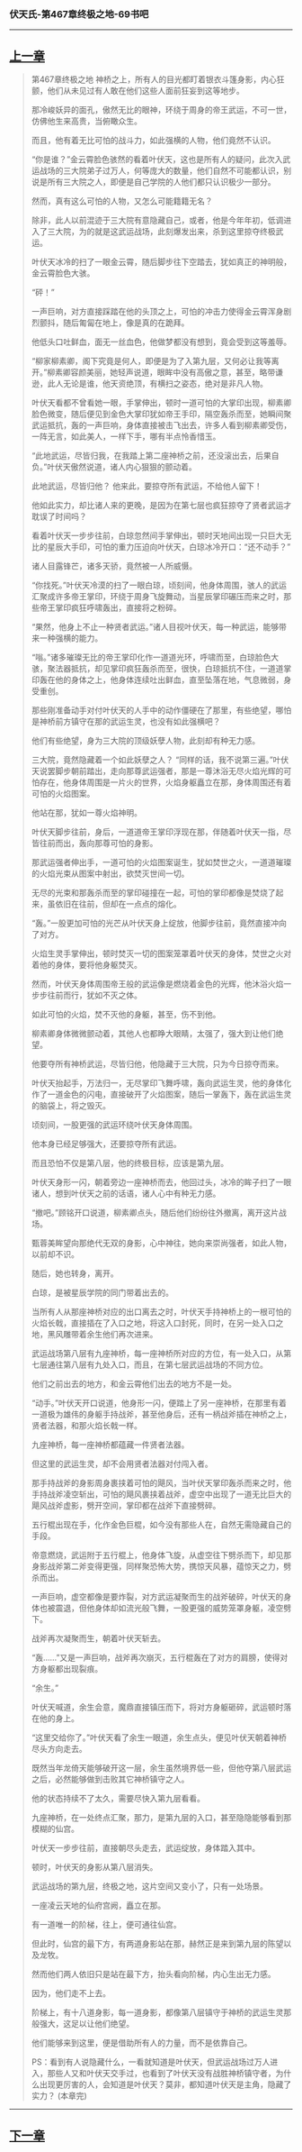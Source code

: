 ### 伏天氏-第467章终极之地-69书吧

--------
[上一章](./b5dbfd03aceccb58a0806a43b4e81ec9.md)
--------


>
>
>
>第467章终极之地
>神桥之上，所有人的目光都盯着银衣斗篷身影，内心狂颤，他们从未见过有人敢在他们这些人面前狂妄到这等地步。
>
>那冷峻妖异的面孔，傲然无比的眼神，环绕于周身的帝王武运，不可一世，仿佛他生来高贵，当俯瞰众生。
>
>而且，他有着无比可怕的战斗力，如此强横的人物，他们竟然不认识。
>
>“你是谁？”金云霄脸色骇然的看着叶伏天，这也是所有人的疑问，此次入武运战场的三大院弟子过万人，何等庞大的数量，他们自然不可能都认识，别说是所有三大院之人，即便是自己学院的人他们都只认识极少一部分。
>
>然而，真有这么可怕的人物，又怎么可能籍籍无名？
>
>除非，此人以前混迹于三大院有意隐藏自己，或者，他是今年年初，低调进入了三大院，为的就是这武运战场，此刻爆发出来，杀到这里掠夺终极武运。
>
>叶伏天冰冷的扫了一眼金云霄，随后脚步往下空踏去，犹如真正的神明般，金云霄脸色大骇。
>
>“砰！”
>
>一声巨响，对方直接踩踏在他的头顶之上，可怕的冲击力使得金云霄浑身剧烈颤抖，随后匍匐在地上，像是真的在跪拜。
>
>他低头口吐鲜血，面无一丝血色，他做梦都没有想到，竟会受到这等羞辱。
>
>“柳家柳素卿，阁下究竟是何人，即便是为了入第九层，又何必让我等离开。”柳素卿容颜美丽，她轻声说道，眼眸中没有高傲之意，甚至，略带谦逊，此人无论是谁，他天资绝顶，有横扫之姿态，绝对是非凡人物。
>
>叶伏天看都不曾看她一眼，手掌伸出，顿时一道可怕的大掌印出现，柳素卿脸色微变，随后便见到金色大掌印犹如帝王手印，隔空轰杀而至，她瞬间聚武运抵抗，轰的一声巨响，身体直接被击飞出去，许多人看到柳素卿受伤，一阵无言，如此美人，一样下手，哪有半点怜香惜玉。
>
>“此地武运，尽皆归我，在我踏上第二座神桥之前，还没滚出去，后果自负。”叶伏天傲然说道，诸人内心狠狠的颤动着。
>
>此地武运，尽皆归他？
>他来此，要掠夺所有武运，不给他人留下！
>
>他如此实力，却比诸人来的更晚，是因为在第七层也疯狂掠夺了贤者武运才耽误了时间吗？
>
>看着叶伏天一步步往前，白琼忽然间手掌伸出，顿时天地间出现一只巨大无比的星辰大手印，可怕的重力压迫向叶伏天，白琼冰冷开口：“还不动手？”
>
>诸人目露锋芒，诸多天骄，竟然被一人所威慑。
>
>“你找死。”叶伏天冷漠的扫了一眼白琼，顷刻间，他身体周围，骇人的武运汇聚成许多帝王掌印，环绕于周身飞旋舞动，当星辰掌印碾压而来之时，那些帝王掌印疯狂呼啸轰出，直接将之粉碎。
>
>“果然，他身上不止一种贤者武运。”诸人目视叶伏天，每一种武运，能够带来一种强横的能力。
>
>“嗡。”诸多璀璨无比的帝王掌印化作一道道光环，呼啸而至，白琼脸色大骇，聚法器抵抗，却见掌印疯狂轰杀而至，很快，白琼抵抗不住，一道道掌印轰在他的身体之上，他身体连续吐出鲜血，直至坠落在地，气息微弱，身受重创。
>
>那些刚准备动手对付叶伏天的人手中的动作僵硬在了那里，有些绝望，哪怕是神桥前方镇守在那的武运生灵，也没有如此强横吧？
>
>他们有些绝望，身为三大院的顶级妖孽人物，此刻却有种无力感。
>
>三大院，竟然隐藏着一个如此妖孽之人？
>“同样的话，我不说第三遍。”叶伏天说罢脚步朝前踏出，走向那尊武运强者，那是一尊沐浴无尽火焰光辉的可怕存在，他身体周围是一片火的世界，火焰身躯矗立在那，身体周围还有着可怕的火焰图案。
>
>他站在那，犹如一尊火焰神明。
>
>叶伏天脚步往前，身后，一道道帝王掌印浮现在那，伴随着叶伏天一指，尽皆往前而出，轰向那尊可怕的身影。
>
>那武运强者伸出手，一道可怕的火焰图案诞生，犹如焚世之火，一道道璀璨的火焰光束从图案中射出，欲焚灭世间一切。
>
>无尽的光束和那轰杀而至的掌印碰撞在一起，可怕的掌印都像是焚烧了起来，虽依旧在往前，但却在一点点的熔化。
>
>“轰。”一股更加可怕的光芒从叶伏天身上绽放，他脚步往前，竟然直接冲向了对方。
>
>火焰生灵手掌伸出，顿时焚灭一切的图案笼罩着叶伏天的身体，焚世之火对着他的身体，要将他身躯焚灭。
>
>然而，叶伏天身体周围帝王般的武运像是燃烧着金色的光辉，他沐浴火焰一步步往前而行，犹如不灭之体。
>
>如此可怕的火焰，焚不灭他的身躯，甚至，伤不到他。
>
>柳素卿身体微微颤动着，其他人也都睁大眼睛，太强了，强大到让他们绝望。
>
>他要夺所有神桥武运，尽皆归他，他隐藏于三大院，只为今日掠夺而来。
>
>叶伏天抬起手，万法归一，无尽掌印飞舞呼啸，轰向武运生灵，他的身体化作了一道金色的闪电，直接破开了火焰图案，随后一掌轰下，轰在武运生灵的脑袋上，将之毁灭。
>
>顷刻间，一股更强的武运环绕叶伏天身体周围。
>
>他本身已经足够强大，还要掠夺所有武运。
>
>而且恐怕不仅是第八层，他的终极目标，应该是第九层。
>
>叶伏天身形一闪，朝着旁边一座神桥而去，他回过头，冰冷的眸子扫了一眼诸人，想到叶伏天之前的话语，诸人心中有种无力感。
>
>“撤吧。”顾铭开口说道，柳素卿点头，随后他们纷纷往外撤离，离开这片战场。
>
>甄蓉美眸望向那绝代无双的身影，心中神往，她向来崇尚强者，如此人物，以前却不识。
>
>随后，她也转身，离开。
>
>白琼，是被星辰学院的同门带着出去的。
>
>当所有人从那座神桥对应的出口离去之时，叶伏天手持神桥上的一根可怕的火焰长戟，直接插在了入口之地，将这入口封死，同时，在另一处入口之地，黑风雕带着余生他们再次进来。
>
>武运战场第八层有九座神桥，每一座神桥所对应的方位，有一处入口，从第七层通往第八层有九处入口，而且，在第七层武运战场的不同方位。
>
>他们之前出去的地方，和金云霄他们出去的地方不是一处。
>
>“动手。”叶伏天开口说道，他身形一闪，便踏上了另一座神桥，在那里有着一道极为雄伟的身躯手持战斧，甚至他身后，还有一柄战斧插在神桥之上，贤者法器，和那火焰长戟一样。
>
>九座神桥，每一座神桥都蕴藏一件贤者法器。
>
>但这里的武运生灵，却不会用贤者法器对付闯入者。
>
>那手持战斧的身影周身裹挟着可怕的飓风，当叶伏天掌印轰杀而来之时，他手持战斧凌空斩出，可怕的飓风裹挟着战斧，虚空中出现了一道无比巨大的飓风战斧虚影，劈开空间，掌印都在战斧下直接劈碎。
>
>五行棍出现在手，化作金色巨棍，如今没有那些人在，自然无需隐藏自己的手段。
>
>帝意燃烧，武运附于五行棍上，他身体飞旋，从虚空往下劈杀而下，却见那身影战斧第二斧变得更强，同样聚恐怖大势，携惊天风暴，蕴惊天之力，劈杀而出。
>
>一声巨响，虚空都像是要炸裂，对方武运凝聚而生的战斧破碎，叶伏天的身体也被震退，但他身体却如流光般飞舞，一股更强的威势笼罩身躯，凌空劈下。
>
>战斧再次凝聚而生，朝着叶伏天斩去。
>
>“轰……”又是一声巨响，战斧再次崩灭，五行棍轰在了对方的肩膀，使得对方身躯都出现裂痕。
>
>“余生。”
>
>叶伏天喊道，余生会意，魔鼎直接镇压而下，将对方身躯砸碎，武运顿时落在他的身上。
>
>“这里交给你了。”叶伏天看了余生一眼道，余生点头，便见叶伏天朝着神桥尽头方向走去。
>
>既然当年龙倚天能够破开这一层，余生虽然境界低一些，但他夺第八层武运之后，必然能够做到击败其它神桥镇守之人。
>
>他的状态持续不了太久，需要尽快入第九层看看。
>
>九座神桥，在一处终点汇聚，那力，是第九层的入口，甚至隐隐能够看到那模糊的仙宫。
>
>叶伏天一步步往前，直接朝尽头走去，武运绽放，身体踏入其中。
>
>顿时，叶伏天的身影从第八层消失。
>
>武运战场的第九层，终极之地，这片空间又变小了，只有一处场景。
>
>一座凌云天地的仙府宫阙，矗立在那。
>
>有一道唯一的阶梯，往上，便可通往仙宫。
>
>但此时，仙宫的最下方，有两道身影站在那，赫然正是来到第九层的陈望以及龙牧。
>
>然而他们两人依旧只是站在最下方，抬头看向阶梯，内心生出无力感。
>
>因为，他们走不上去。
>
>阶梯上，有十八道身影，每一道身影，都像第八层镇守于神桥的武运生灵那般强大，这足以让他们绝望。
>
>他们能够来到这里，便是借助所有人的力量，而不是依靠自己。
>
>PS：看到有人说隐藏什么，一看就知道是叶伏天，但武运战场过万人进入，那些人又和叶伏天交手过，也看到了叶伏天没有战胜神桥镇守者，为什么出现更厉害的人，会知道是叶伏天？莫非，都知道叶伏天是主角，隐藏了实力？
>(本章完)
>
>

--------
[下一章](./f5dd7fe718bd4956c0c11a79c7b58949.md)
--------
